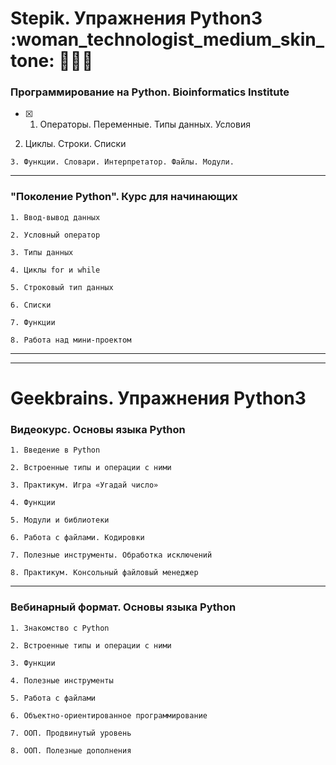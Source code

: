 # Stepik. Упражнения Python3 :woman_technologist_medium_skin_tone: 👩🏽‍💻


### Программирование на Python. Bioinformatics Institute
- [x] 1. Операторы. Переменные. Типы данных. Условия
2. Циклы. Строки. Списки

`3. Функции. Словари. Интерпретатор. Файлы. Модули.`
***
### "Поколение Python". Курс для начинающих
`1. Ввод-вывод данных`

`2. Условный оператор`

`3. Типы данных`

`4. Циклы for и while`

`5. Строковый тип данных`

`6. Списки`

`7. Функции`

`8. Работа над мини-проектом`
***
***
# Geekbrains. Упражнения Python3 

### Видеокурс. Основы языка Python
`1. Введение в Python`

`2. Встроенные типы и операции с ними`

`3. Практикум. Игра «Угадай число»`

`4. Функции`

`5. Модули и библиотеки`

`6. Работа с файлами. Кодировки`

`7. Полезные инструменты. Обработка исключений`

`8. Практикум. Консольный файловый менеджер`
***
### Вебинарный формат. Основы языка Python
`1. Знакомство с Python`

`2. Встроенные типы и операции с ними`

`3. Функции`

`4. Полезные инструменты`

`5. Работа с файлами`

`6. Объектно-ориентированное программирование`

`7. ООП. Продвинутый уровень`

`8. ООП. Полезные дополнения`
